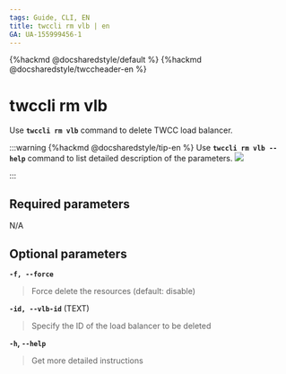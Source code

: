 ```yaml
---
tags: Guide, CLI, EN
title: twccli rm vlb | en
GA: UA-155999456-1
---
```


{%hackmd @docsharedstyle/default %}
{%hackmd @docsharedstyle/twccheader-en %}

# twccli rm vlb

Use **`twccli rm vlb`** command to delete TWCC load balancer.

:::warning
{%hackmd @docsharedstyle/tip-en %}
Use **`twccli rm vlb --help`** command to list detailed description of the parameters. 
![](https://cos.twcc.ai/SYS-MANUAL/uploads/upload_34afbc0ea757907fa33ceeabcedddc31.png)

:::

## Required parameters

N/A

## Optional parameters


**`-f, --force`** 
> Force delete the resources (default: disable)

**`-id, --vlb-id`** (TEXT)
> Specify the ID of the load balancer to be deleted

**`-h`, `--help`**
> Get more detailed instructions
